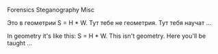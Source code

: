 Forensics Steganography Misc

Это в геометрии S = H * W. Тут тебе не геометрия. Тут тебя научат ...

In geometry it's like this: S = H * W. This isn't geometry. Here you'll be taught ...
